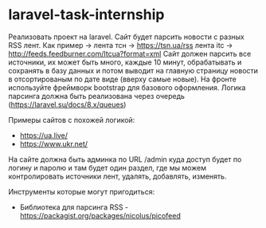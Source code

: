 # laravel-task-internship

Реализовать проект на laravel. 
Сайт будет парсить новости с разных RSS лент. Как пример -> 
лента тсн -> https://tsn.ua/rss
лента itc -> http://feeds.feedburner.com/Itcua?format=xml
Сайт должен парсить все источники, их может быть много, каждые 10 минут, обрабатывать и сохранять в базу данных и потом выводит на главную страницу новости в отсортированым по дате виде (вверху самые новые). 
На фронте используйте фреймворк bootstrap для базового оформления.
Логика парсинга должна быть реализована через очередь (https://laravel.su/docs/8.x/queues)

Примеры сайтов с похожей логикой:
- https://ua.live/
- https://www.ukr.net/

На сайте должна быть админка по URL /admin куда доступ будет по логину и паролю и там будет один раздел, 
где мы можем контролировать источники лент, удалять, добавлять, изменять.

Инструменты которые могут пригодиться:
- Библиотека для парсинга RSS - https://packagist.org/packages/nicolus/picofeed
